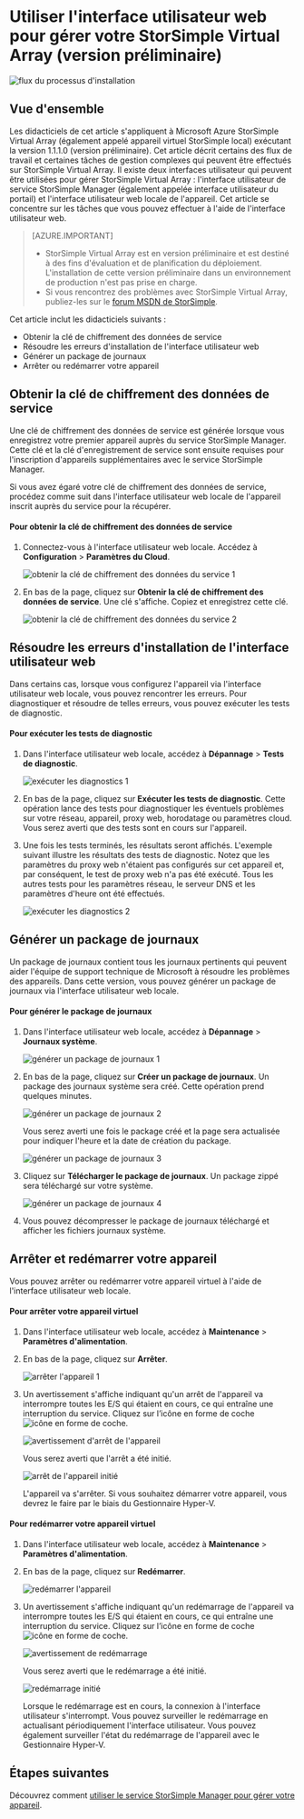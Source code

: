 <properties 
   pageTitle="Administration de l'interface utilisateur web de StorSimple Virtual Array | Microsoft Azure"
   description="Décrit comment effectuer des tâches d'administration de base sur l'appareil avec l'interface utilisateur web de StorSimple Virtual Array."
   services="storsimple"
   documentationCenter="NA"
   authors="alkohli"
   manager="carmonm"
   editor="" />
<tags 
   ms.service="storsimple"
   ms.devlang="NA"
   ms.topic="article"
   ms.tgt_pltfrm="NA"
   ms.workload="TBD"
   ms.date="01/22/2016"
   ms.author="alkohli" />

# Utiliser l'interface utilisateur web pour gérer votre StorSimple Virtual Array (version préliminaire)

![flux du processus d'installation](./media/storsimple-ova-web-ui-admin/manage4.png)

## Vue d'ensemble

Les didacticiels de cet article s'appliquent à Microsoft Azure StorSimple Virtual Array (également appelé appareil virtuel StorSimple local) exécutant la version 1.1.1.0 (version préliminaire). Cet article décrit certains des flux de travail et certaines tâches de gestion complexes qui peuvent être effectués sur StorSimple Virtual Array. Il existe deux interfaces utilisateur qui peuvent être utilisées pour gérer StorSimple Virtual Array : l'interface utilisateur de service StorSimple Manager (également appelée interface utilisateur du portail) et l'interface utilisateur web locale de l'appareil. Cet article se concentre sur les tâches que vous pouvez effectuer à l'aide de l'interface utilisateur web.

>[AZURE.IMPORTANT] 
>
>- StorSimple Virtual Array est en version préliminaire et est destiné à des fins d'évaluation et de planification du déploiement. L'installation de cette version préliminaire dans un environnement de production n'est pas prise en charge. 
>- Si vous rencontrez des problèmes avec StorSimple Virtual Array, publiez-les sur le [forum MSDN de StorSimple](https://social.msdn.microsoft.com/Forums/home?forum=StorSimple).

Cet article inclut les didacticiels suivants :

- Obtenir la clé de chiffrement des données de service
- Résoudre les erreurs d'installation de l'interface utilisateur web
- Générer un package de journaux
- Arrêter ou redémarrer votre appareil

## Obtenir la clé de chiffrement des données de service

Une clé de chiffrement des données de service est générée lorsque vous enregistrez votre premier appareil auprès du service StorSimple Manager. Cette clé et la clé d'enregistrement de service sont ensuite requises pour l'inscription d'appareils supplémentaires avec le service StorSimple Manager.

Si vous avez égaré votre clé de chiffrement des données de service, procédez comme suit dans l'interface utilisateur web locale de l'appareil inscrit auprès du service pour la récupérer.

#### Pour obtenir la clé de chiffrement des données de service

1. Connectez-vous à l'interface utilisateur web locale. Accédez à **Configuration** > **Paramètres du Cloud**.

    ![obtenir la clé de chiffrement des données du service 1](./media/storsimple-ova-web-ui-admin/image27.png)

2. En bas de la page, cliquez sur **Obtenir la clé de chiffrement des données de service**. Une clé s'affiche. Copiez et enregistrez cette clé.

    ![obtenir la clé de chiffrement des données du service 2](./media/storsimple-ova-web-ui-admin/image28.png)


## Résoudre les erreurs d'installation de l'interface utilisateur web

Dans certains cas, lorsque vous configurez l'appareil via l'interface utilisateur web locale, vous pouvez rencontrer les erreurs. Pour diagnostiquer et résoudre de telles erreurs, vous pouvez exécuter les tests de diagnostic.

#### Pour exécuter les tests de diagnostic

1. Dans l'interface utilisateur web locale, accédez à **Dépannage** > **Tests de diagnostic**.

    ![exécuter les diagnostics 1](./media/storsimple-ova-web-ui-admin/image29.png)

2. En bas de la page, cliquez sur **Exécuter les tests de diagnostic**. Cette opération lance des tests pour diagnostiquer les éventuels problèmes sur votre réseau, appareil, proxy web, horodatage ou paramètres cloud. Vous serez averti que des tests sont en cours sur l'appareil.

3. Une fois les tests terminés, les résultats seront affichés. L'exemple suivant illustre les résultats des tests de diagnostic. Notez que les paramètres du proxy web n'étaient pas configurés sur cet appareil et, par conséquent, le test de proxy web n'a pas été exécuté. Tous les autres tests pour les paramètres réseau, le serveur DNS et les paramètres d'heure ont été effectués.

    ![exécuter les diagnostics 2](./media/storsimple-ova-web-ui-admin/image30.png)

## Générer un package de journaux

Un package de journaux contient tous les journaux pertinents qui peuvent aider l'équipe de support technique de Microsoft à résoudre les problèmes des appareils. Dans cette version, vous pouvez générer un package de journaux via l'interface utilisateur web locale.

#### Pour générer le package de journaux

1. Dans l'interface utilisateur web locale, accédez à **Dépannage** > **Journaux système**.

    ![générer un package de journaux 1](./media/storsimple-ova-web-ui-admin/image31.png)

2. En bas de la page, cliquez sur **Créer un package de journaux**. Un package des journaux système sera créé. Cette opération prend quelques minutes.

    ![générer un package de journaux 2](./media/storsimple-ova-web-ui-admin/image32.png)

    Vous serez averti une fois le package créé et la page sera actualisée pour indiquer l'heure et la date de création du package.

    ![générer un package de journaux 3](./media/storsimple-ova-web-ui-admin/image33.png)

3. Cliquez sur **Télécharger le package de journaux**. Un package zippé sera téléchargé sur votre système.

    ![générer un package de journaux 4](./media/storsimple-ova-web-ui-admin/image34.png)

4. Vous pouvez décompresser le package de journaux téléchargé et afficher les fichiers journaux système.

## Arrêter et redémarrer votre appareil

Vous pouvez arrêter ou redémarrer votre appareil virtuel à l'aide de l'interface utilisateur web locale.

#### Pour arrêter votre appareil virtuel

1. Dans l'interface utilisateur web locale, accédez à **Maintenance** > **Paramètres d'alimentation**.

2. En bas de la page, cliquez sur **Arrêter**.

    ![arrêter l'appareil 1](./media/storsimple-ova-web-ui-admin/image36.png)

3. Un avertissement s'affiche indiquant qu'un arrêt de l'appareil va interrompre toutes les E/S qui étaient en cours, ce qui entraîne une interruption du service. Cliquez sur l’icône en forme de coche ![icône en forme de coche](./media/storsimple-ova-web-ui-admin/image3.png).

    ![avertissement d'arrêt de l'appareil](./media/storsimple-ova-web-ui-admin/image37.png)

    Vous serez averti que l'arrêt a été initié.

    ![arrêt de l'appareil initié](./media/storsimple-ova-web-ui-admin/image38.png)

    L'appareil va s'arrêter. Si vous souhaitez démarrer votre appareil, vous devrez le faire par le biais du Gestionnaire Hyper-V.

#### Pour redémarrer votre appareil virtuel

1. Dans l'interface utilisateur web locale, accédez à **Maintenance** > **Paramètres d'alimentation**.

2. En bas de la page, cliquez sur **Redémarrer**.

    ![redémarrer l'appareil](./media/storsimple-ova-web-ui-admin/image36.png)

3. Un avertissement s'affiche indiquant qu'un redémarrage de l'appareil va interrompre toutes les E/S qui étaient en cours, ce qui entraîne une interruption du service. Cliquez sur l’icône en forme de coche ![icône en forme de coche](./media/storsimple-ova-web-ui-admin/image3.png).

    ![avertissement de redémarrage](./media/storsimple-ova-web-ui-admin/image37.png)

    Vous serez averti que le redémarrage a été initié.

    ![redémarrage initié](./media/storsimple-ova-web-ui-admin/image39.png)

    Lorsque le redémarrage est en cours, la connexion à l'interface utilisateur s'interrompt. Vous pouvez surveiller le redémarrage en actualisant périodiquement l'interface utilisateur. Vous pouvez également surveiller l'état du redémarrage de l'appareil avec le Gestionnaire Hyper-V.

## Étapes suivantes

Découvrez comment [utiliser le service StorSimple Manager pour gérer votre appareil](storsimple-manager-service-administration.md).

<!---HONumber=AcomDC_0128_2016-->
